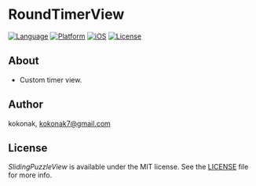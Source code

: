 # RoundTimerView
[![Language](https://img.shields.io/badge/language-Swift%205-orange.svg?style=flat)](https://swift.org)
[![Platform](https://img.shields.io/badge/platform-iOS-blue.svg?style=flat)]()
[![iOS](https://img.shields.io/badge/iOS-12.0%2B-brightgreen.svg?style=flat)]()
[![License](https://img.shields.io/badge/license-MIT-blue.svg?style=flat)](https://github.com/kokonak/SlidingPuzzleView/blob/master/LICENSE)

## About
- Custom timer view.

## Author
kokonak, <a src="mailto:kokonak7@gmail.com">kokonak7@gmail.com</a>

## License
_SlidingPuzzleView_ is available under the MIT license. See the [LICENSE](https://github.com/kokonak/SlidingPuzzleView/blob/master/LICENSE) file for more info.
